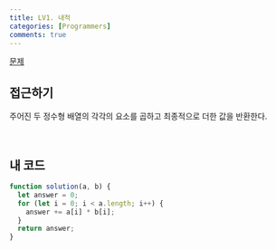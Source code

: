 ```yaml
---
title: LV1. 내적
categories: [Programmers]
comments: true
---
```


[문제](https://programmers.co.kr/learn/courses/30/lessons/70128)

## 접근하기

주어진 두 정수형 배열의 각각의 요소를 곱하고 최종적으로 더한 값을 반환한다.

<br>

## 내 코드

```js
function solution(a, b) {
  let answer = 0;
  for (let i = 0; i < a.length; i++) {
    answer += a[i] * b[i];
  }
  return answer;
}
```

